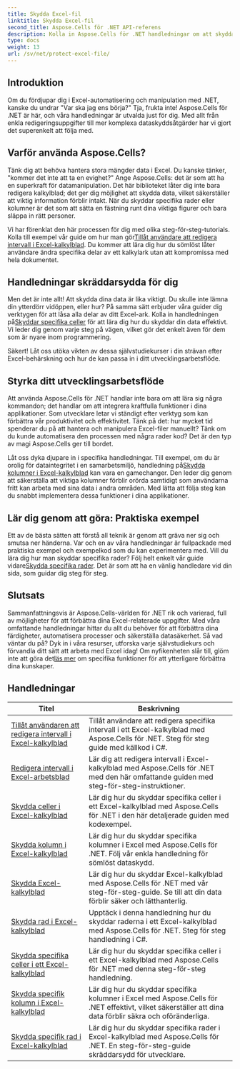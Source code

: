 ```yaml
---
title: Skydda Excel-fil
linktitle: Skydda Excel-fil
second_title: Aspose.Cells för .NET API-referens
description: Kolla in Aspose.Cells för .NET handledningar om att skydda Excel-filer. Lär dig hur du säkrar dina konfidentiella data med C#.
type: docs
weight: 13
url: /sv/net/protect-excel-file/
---
```

## Introduktion

Om du fördjupar dig i Excel-automatisering och manipulation med .NET, kanske du undrar "Var ska jag ens börja?" Tja, frukta inte! Aspose.Cells för .NET är här, och våra handledningar är utvalda just för dig. Med allt från enkla redigeringsuppgifter till mer komplexa dataskyddsåtgärder har vi gjort det superenkelt att följa med.

## Varför använda Aspose.Cells?

Tänk dig att behöva hantera stora mängder data i Excel. Du kanske tänker, "kommer det inte att ta en evighet?" Ange Aspose.Cells: det är som att ha en superkraft för datamanipulation. Det här biblioteket låter dig inte bara redigera kalkylblad; det ger dig möjlighet att skydda data, vilket säkerställer att viktig information förblir intakt. När du skyddar specifika rader eller kolumner är det som att sätta en fästning runt dina viktiga figurer och bara släppa in rätt personer. 

 Vi har förenklat den här processen för dig med olika steg-för-steg-tutorials. Kolla till exempel vår guide om hur man gör[Tillåt användare att redigera intervall i Excel-kalkylblad](./allow-user-to-edit-ranges-in-excel-worksheet/). Du kommer att lära dig hur du sömlöst låter användare ändra specifika delar av ett kalkylark utan att kompromissa med hela dokumentet. 

## Handledningar skräddarsydda för dig

 Men det är inte allt! Att skydda dina data är lika viktigt. Du skulle inte lämna din ytterdörr vidöppen, eller hur? På samma sätt erbjuder våra guider dig verktygen för att låsa alla delar av ditt Excel-ark. Kolla in handledningen på[Skyddar specifika celler](./protect-specific-cells-in-a-excel-worksheet/) för att lära dig hur du skyddar din data effektivt. Vi leder dig genom varje steg på vägen, vilket gör det enkelt även för dem som är nyare inom programmering.

Säkert! Låt oss utöka vikten av dessa självstudiekurser i din strävan efter Excel-behärskning och hur de kan passa in i ditt utvecklingsarbetsflöde.

## Styrka ditt utvecklingsarbetsflöde 

Att använda Aspose.Cells för .NET handlar inte bara om att lära sig några kommandon; det handlar om att integrera kraftfulla funktioner i dina applikationer. Som utvecklare letar vi ständigt efter verktyg som kan förbättra vår produktivitet och effektivitet. Tänk på det: hur mycket tid spenderar du på att hantera och manipulera Excel-filer manuellt? Tänk om du kunde automatisera den processen med några rader kod? Det är den typ av magi Aspose.Cells ger till bordet.

 Låt oss dyka djupare in i specifika handledningar. Till exempel, om du är orolig för dataintegritet i en samarbetsmiljö, handledning på[Skydda kolumner i Excel-kalkylblad](./protect-column-in-excel-worksheet/) kan vara en gamechanger. Den leder dig genom att säkerställa att viktiga kolumner förblir orörda samtidigt som användarna fritt kan arbeta med sina data i andra områden. Med lätta att följa steg kan du snabbt implementera dessa funktioner i dina applikationer.

## Lär dig genom att göra: Praktiska exempel 

Ett av de bästa sätten att förstå all teknik är genom att gräva ner sig och smutsa ner händerna. Var och en av våra handledningar är fullpackade med praktiska exempel och exempelkod som du kan experimentera med. Vill du lära dig hur man skyddar specifika rader? Följ helt enkelt vår guide vidare[Skydda specifika rader](./protect-specific-row-in-excel-worksheet/). Det är som att ha en vänlig handledare vid din sida, som guidar dig steg för steg. 

## Slutsats

 Sammanfattningsvis är Aspose.Cells-världen för .NET rik och varierad, full av möjligheter för att förbättra dina Excel-relaterade uppgifter. Med våra omfattande handledningar hittar du allt du behöver för att förbättra dina färdigheter, automatisera processer och säkerställa datasäkerhet. Så vad väntar du på? Dyk in i våra resurser, utforska varje självstudiekurs och förvandla ditt sätt att arbeta med Excel idag! Om nyfikenheten slår till, glöm inte att göra det[läs mer](./protect-excel-worksheet/) om specifika funktioner för att ytterligare förbättra dina kunskaper.



## Handledningar 
| Titel | Beskrivning |
| --- | --- |
| [Tillåt användaren att redigera intervall i Excel-kalkylblad](./allow-user-to-edit-ranges-in-excel-worksheet/) | Tillåt användare att redigera specifika intervall i ett Excel-kalkylblad med Aspose.Cells för .NET. Steg för steg guide med källkod i C#. |  
| [Redigera intervall i Excel-arbetsblad](./edit-ranges-in-excel-worksheet/) | Lär dig att redigera intervall i Excel-kalkylblad med Aspose.Cells för .NET med den här omfattande guiden med steg-för-steg-instruktioner. |  
| [Skydda celler i Excel-kalkylblad](./protect-cells-in-excel-worksheet/) | Lär dig hur du skyddar specifika celler i ett Excel-kalkylblad med Aspose.Cells för .NET i den här detaljerade guiden med kodexempel. |  
| [Skydda kolumn i Excel-kalkylblad](./protect-column-in-excel-worksheet/) | Lär dig hur du skyddar specifika kolumner i Excel med Aspose.Cells för .NET. Följ vår enkla handledning för sömlöst dataskydd. |  
| [Skydda Excel-kalkylblad](./protect-excel-worksheet/) | Lär dig hur du skyddar Excel-kalkylblad med Aspose.Cells för .NET med vår steg-för-steg-guide. Se till att din data förblir säker och lätthanterlig. |  
| [Skydda rad i Excel-kalkylblad](./protect-row-in-excel-worksheet/) | Upptäck i denna handledning hur du skyddar raderna i ett Excel-kalkylblad med Aspose.Cells för .NET. Steg för steg handledning i C#. |  
| [Skydda specifika celler i ett Excel-kalkylblad](./protect-specific-cells-in-a-excel-worksheet/) | Lär dig hur du skyddar specifika celler i ett Excel-kalkylblad med Aspose.Cells för .NET med denna steg-för-steg handledning. |  
| [Skydda specifik kolumn i Excel-kalkylblad](./protect-specific-column-in-excel-worksheet/) | Lär dig hur du skyddar specifika kolumner i Excel med Aspose.Cells för .NET effektivt, vilket säkerställer att dina data förblir säkra och oföränderliga. |  
| [Skydda specifik rad i Excel-kalkylblad](./protect-specific-row-in-excel-worksheet/) | Lär dig hur du skyddar specifika rader i Excel-kalkylblad med Aspose.Cells för .NET. En steg-för-steg-guide skräddarsydd för utvecklare. |  